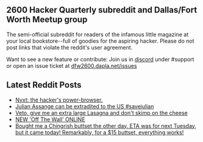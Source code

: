 ## 2600 Hacker Quarterly subreddit and Dallas/Fort Worth Meetup group
The semi-official subreddit for readers of the infamous little magazine at your local bookstore--full of goodies for the aspiring hacker. Please do not post links that violate the reddit's user agreement.

Want to see a new feature or contribute: 
Join us in [discord](https://dfw2600.dapla.net/chat) under #support or open an issue ticket at [dfw2600.dapla.net/issues](https://dfw2600.dapla.net/issues)

## Latest Reddit Posts
<!-- BLOG-POST-LIST:START -->
- [Nyxt: the hacker's power-browser.](https://www.reddit.com/r/2600/comments/reqq5w/nyxt_the_hackers_powerbrowser/)
- [Julian Assange can be extradited to the US #savejulian](https://www.reddit.com/r/2600/comments/rdcrcf/julian_assange_can_be_extradited_to_the_us/)
- [Veto, give me an extra large Lasagna and don't skimp on the cheese](https://www.reddit.com/r/2600/comments/rc3vuc/veto_give_me_an_extra_large_lasagna_and_dont/)
- [NEW 'Off The Wall' ONLINE](https://2600.com/wall/07-12-2021)
- [Bought me a Chingrish buttset the other day. ETA was for next Tuesday, but it came today! Remarkably, for a $15 buttset, everything works!](https://www.reddit.com/r/2600/comments/r8uywg/bought_me_a_chingrish_buttset_the_other_day_eta/)
<!-- BLOG-POST-LIST:END -->
